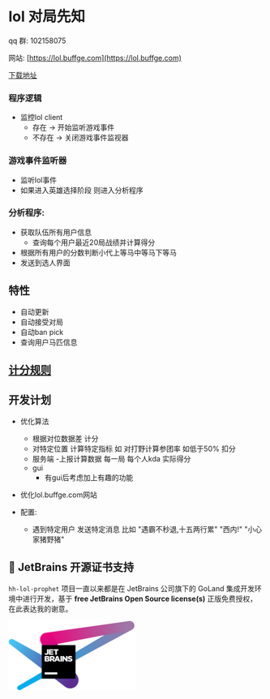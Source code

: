 # lol 对局先知

qq 群: 102158075

网站: [https://lol.buffge.com](https://lol.buffge.com)

[下载地址](https://lol.buffge.com)

### 程序逻辑
   - 监控lol client
     - 存在   -> 开始监听游戏事件
     - 不存在 -> 关闭游戏事件监视器 
### 游戏事件监听器
   - 监听lol事件
   - 如果进入英雄选择阶段 则进入分析程序

### 分析程序:
- 获取队伍所有用户信息
  - 查询每个用户最近20局战绩并计算得分
- 根据所有用户的分数判断小代上等马中等马下等马
- 发送到选人界面

## 特性
- 自动更新
- 自动接受对局
- 自动ban pick
- 查询用户马匹信息

## [计分规则](./计分方式.md)

## 开发计划
- 优化算法
  - 根据对位数据差 计分
  - 对特定位置 计算特定指标 如 对打野计算参团率 如低于50% 扣分
  - 服务端
    -上报计算数据 每一局 每个人kda 实际得分
  - gui
    - 有gui后考虑加上有趣的功能
    
- 优化lol.buffge.com网站
- 配置:
   - 遇到特定用户 发送特定消息 比如 "遇霸不秒退,十五两行累" "西内!" "小心家猪野猪"

## 🔋 JetBrains 开源证书支持

`hh-lol-prophet` 项目一直以来都是在 JetBrains 公司旗下的 GoLand 集成开发环境中进行开发，基于 **free JetBrains Open Source license(s)** 正版免费授权，在此表达我的谢意。

<a href="https://www.jetbrains.com/?from=hh-lol-prophet" target="_blank"><img src="https://raw.githubusercontent.com/panjf2000/illustrations/master/jetbrains/jetbrains-variant-4.png" width="250" align="middle"/></a>  

    
